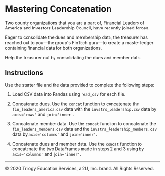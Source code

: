 # Mastering Concatenation

Two county organizations that you are a part of, Financial Leaders of America and Investors Leadership Council, have recently joined forces.

Eager to consolidate the dues and membership data, the treasurer has reached out to you––the group's FinTech guru––to create a master ledger containing financial data for both organizations.

Help the treasurer out by consolidating the dues and member data.

## Instructions

Use the starter file and the data provided to complete the following steps:

1. Load CSV data into Pandas using `read_csv` for each file.

2. Concatenate dues. Use the `concat` function to concatenate the `fin_leaders_america.csv` data with the `invstrs_leadership.csv` data by `axis='rows'` and `join='inner'`.

3. Concatenate member data. Use the `concat` function to concatenate the `fin_leaders_members.csv` data and the `invstrs_leadership_members.csv` data by `axis='columns'` and `join='inner'`.

4. Concatenate dues and member data. Use the `concat` function to concatenate the two DataFrames made in steps 2 and 3 using by `axis='columns'` and `join='inner'`.

---

© 2020 Trilogy Education Services, a 2U, Inc. brand. All Rights Reserved.
